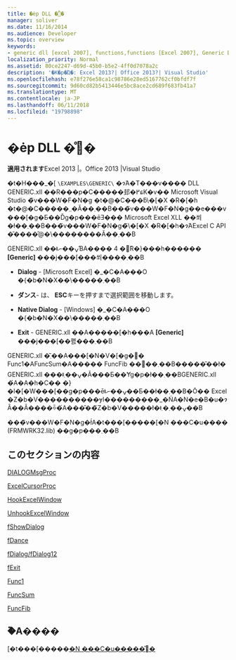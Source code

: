 ```yaml
---
title: �ėp DLL �̊֐�
manager: soliver
ms.date: 11/16/2014
ms.audience: Developer
ms.topic: overview
keywords:
- generic dll [excel 2007], functions,functions [Excel 2007], Generic DLL
localization_priority: Normal
ms.assetid: 80ce2247-d69d-45b0-b5e2-4ff0d7078a2c
description: '�K�p�Ώ�: Excel 2013?| Office 2013?| Visual Studio'
ms.openlocfilehash: e78f276e58ca1c98786e28ed5167762cf0bfdf7f
ms.sourcegitcommit: 9d60cd82b5413446e5bc8ace2cd689f683fb41a7
ms.translationtype: MT
ms.contentlocale: ja-JP
ms.lasthandoff: 06/11/2018
ms.locfileid: "19798898"
---
```

# <a name="functions-in-the-generic-dll"></a>�ėp DLL �̊֐�

 **適用されます**Excel 2013 |。Office 2013 |Visual Studio 
  
�t�H���_�[  `\EXAMPLES\GENERIC\` �ɂ́A�T���v���� DLL GENERIC.xll ��R���p�C�����邽�߂ɕK�v�� Microsoft Visual Studio �̃v���W�F�N�g �t�@�C���ƃ\�[�X �R�[�h �t�@�C�����܂܂�Ă��܂��B���̃v���W�F�N�g��e���v���[�g�Ƃ��Ďg�p���ēƎ��� Microsoft Excel XLL ��쐬�ł��܂��B���̃v���W�F�N�g�̃\�[�X �R�[�h�ɂ́AExcel C API �̑����̋@�\��������Ă��܂��B 
  
GENERIC.xll ��ǂݍ��ނƁA���� 4 �̃R�}���h������ **[Generic]** ���j���[���쐬����܂��B 
  
- **Dialog** - [Microsoft Excel] �_�C�A���O �{�b�N�X��\�����܂��B 
    
- **ダンス**- は、 **ESC**キーを押すまで選択範囲を移動します。 
    
- **Native Dialog** - [Windows] �_�C�A���O �{�b�N�X��\�����܂��B 
    
- **Exit** - GENERIC.xll ��A�����[�h���A **[Generic]** ���j���[��폜���܂��B 
    
GENERIC.xll �͂܂��A���[�N�V�[�g�֐� Func1�AFuncSum�A����� FuncFib ��񋟂��܂��B�����͂��ł� GENERIC.xll ���ǂݍ��܂�Ă���Ƃ��Ɏg�p�ł��܂��BGENERIC.xll �́A�A�h�C�� �}�l�[�W���[��g�p���ēǂݍ��ނ��Ƃ��ł��܂��B�Ō�� Excel �Z�b�V����������ɏI���������_�ŃA�N�e�B�u�ɂȂ��Ă����ꍇ�́A���̎��̃Z�b�V�����ł�ǂݍ��܂�܂��B
  
���̃v���W�F�N�g�ł́A�t���[�����[�N ���C�u���� (FRMWRK32.lib) ��g�p���܂��B
  
## <a name="in-this-section"></a>このセクションの内容

[DIALOGMsgProc](dialogmsgproc.md)
  
[ExcelCursorProc](excelcursorproc.md)
  
[HookExcelWindow](hookexcelwindow.md)
  
[UnhookExcelWindow](unhookexcelwindow.md)
  
[fShowDialog](fshowdialog.md)
  
[fDance](fdance.md)
  
[fDialog/fDialog12](fdialog-fdialog12.md)
  
[fExit](fexit.md)
  
[Func1](func1.md)
  
[FuncSum](funcsum.md)
  
[FuncFib](funcfib.md)
  
## <a name="see-also"></a>�֘A����



[�t���[�����[�N ���C�u�����̊֐�](functions-in-the-framework-library.md)

